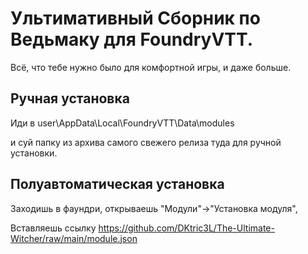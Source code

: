 # Ультимативный Сборник по Ведьмаку для FoundryVTT.
Всё, что тебе нужно было для комфортной игры, и даже больше.

## Ручная установка

Иди в user\AppData\Local\FoundryVTT\Data\modules 

и суй папку из архива самого свежего релиза туда для ручной установки.

## Полуавтоматическая установка

Заходишь в фаундри, открываешь "Модули"->"Установка модуля", 

Вставляешь ссылку https://github.com/DKtric3L/The-Ultimate-Witcher/raw/main/module.json
